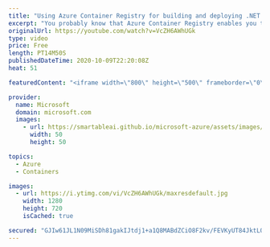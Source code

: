 ```yaml
---
title: "Using Azure Container Registry for building and deploying .NET Core Apps | Azure Friday"
excerpt: "You probably know that Azure Container Registry enables you to store and manage container images securely, but did you know it can also be used as a part of your DevOps pipelines? Jeremy Likness shows Scott Hanselman how ACR can manage your images and even build them for you in the cloud.   0:00 – Overview"
originalUrl: https://youtube.com/watch?v=VcZH6AWhUGk
type: video
price: Free
length: PT14M50S
publishedDateTime: 2020-10-09T22:20:08Z
heat: 51

featuredContent: "<iframe width=\"800\" height=\"500\" frameborder=\"0\" src=\"https://www.youtube.com/embed/VcZH6AWhUGk\" allow=\"accelerometer; autoplay; encrypted-media; gyroscope; picture-in-picture\" allowfullscreen></iframe>"

provider:
  name: Microsoft
  domain: microsoft.com
  images:
    - url: https://smartableai.github.io/microsoft-azure/assets/images/organizations/microsoft.com-50x50.jpg
      width: 50
      height: 50

topics:
  - Azure
  - Containers

images:
  - url: https://i.ytimg.com/vi/VcZH6AWhUGk/maxresdefault.jpg
    width: 1280
    height: 720
    isCached: true

secured: "GJIw61JL1N09MiSDh81gakIJtdj1+a1Q8MABdZCiO8F2kv/FEVKyUT84JktLQmNFMHIcLYFoc8SeUdfL8i9uDBfNY6RYECULK4mH7DgFiIllub5Eqa5lh4/xsPzHcfsr2643xxPmWRLMl+9QLkHqYvFfGwqbGIcshif7UCL7pqqO5U0y++lU/0II5zmbqlB9gtZ7Hxj9HqSM7jnOYNUQ4N3LUvwAZ/sqtQGs5rmnAXTAxUzdLOL1pxSFFrsYBuVJ+8ELXpWZLo4amNajElTKiXf8oZPMpvT4+MpiuiPYdS3mGQjGgCGXomJ1PLT04qX5AcNeTP+HM+voOtWScL7kYWOpi4WbTrix22ouglsmtDX8Xj/qj3yfeBiVLDLzJ9GGQwLYlaZYPFs9yFTSOsoHjqUC9unggjoiwsBG9FSEi4Q=;AUZXQ1ikRgsI2BG1k5gX+w=="
---
```


